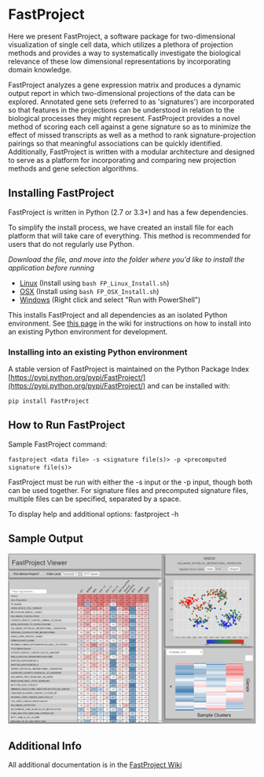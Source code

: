 FastProject
===========
Here we present FastProject, a software package for two-dimensional visualization of single cell data, which utilizes a plethora of projection methods and provides a way to systematically investigate the biological relevance of these low dimensional representations by incorporating domain knowledge.  

FastProject analyzes a gene expression matrix and produces a dynamic output report in which two-dimensional projections of the data can be explored.  Annotated gene sets (referred to as 'signatures') are incorporated so that features in the projections can be understood in relation to the biological processes they might represent.  FastProject provides a novel method of scoring each cell against a gene signature so as to minimize the effect of missed transcripts as well as a method to rank signature-projection pairings so that meaningful associations can be quickly identified. Additionally, FastProject is written with a modular architecture and designed to serve as a platform for incorporating and comparing new projection methods and gene selection algorithms.


Installing FastProject
-----------------
FastProject is written in Python (2.7 or 3.3+) and has a few dependencies.

To simplify the install process, we have created an install file for each platform that will take care of everything.  This method is recommended for users that do not regularly use Python.

*Download the file, and move into the folder where you'd like to install the application before running*

- [Linux](https://rawgit.com/YosefLab/FastProject/master/FP_Linux_Install.sh) (Install using `bash FP_Linux_Install.sh`)
- [OSX](https://rawgit.com/YosefLab/FastProject/master/FP_OSX_Install.sh) (Install using `bash FP_OSX_Install.sh`)
- [Windows](https://rawgit.com/YosefLab/FastProject/master/FP_Windows_Install.ps1) (Right click and select "Run with PowerShell")

This installs FastProject and all dependencies as an isolated Python environment.  See [this page](https://github.com/YosefLab/FastProject/wiki/Install-Instructions) in the wiki for instructions on how to install into an existing Python environment for development.

### Installing into an existing Python environment
A stable version of FastProject is maintained on the Python Package Index [https://pypi.python.org/pypi/FastProject/](https://pypi.python.org/pypi/FastProject/) and can be installed with:

    pip install FastProject

 
How to Run FastProject
----------------------

Sample FastProject command:
 
    fastproject <data file> -s <signature file(s)> -p <precomputed signature file(s)>
 
FastProject must be run with either the -s input or the -p input, though both can be used together.
For signature files and precomputed signature files, multiple files can be specified, separated by a space.
 
To display help and additional options: 
    fastproject -h
 
Sample Output
-------------
![FastProject Output Sample Image](/SampleOutput.png?raw=true)


Additional Info
---------------
All additional documentation is in the [FastProject Wiki](https://github.com/YosefLab/FastProject/wiki)
